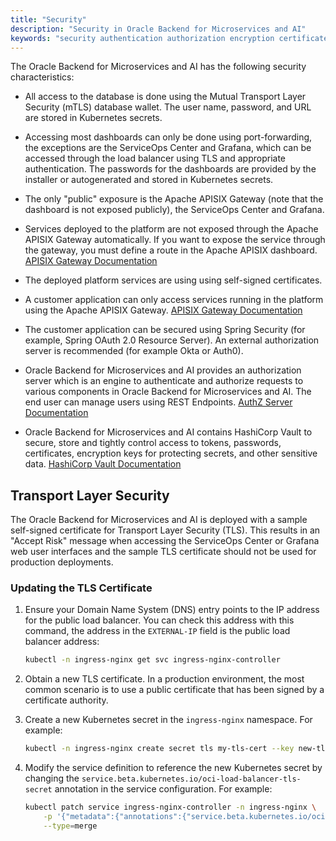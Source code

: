 ```yaml
---
title: "Security"
description: "Security in Oracle Backend for Microservices and AI"
keywords: "security authentication authorization encryption certificates springboot spring development microservices development oracle backend"
---
```


The Oracle Backend for Microservices and AI has the following security characteristics:

- All access to the database is done using the Mutual Transport Layer Security (mTLS) database wallet. The user name, password, and URL are stored in Kubernetes secrets.

- Accessing most dashboards can only be done using port-forwarding, the exceptions are the ServiceOps Center and Grafana, which can be accessed through the load balancer using TLS and appropriate authentication. The passwords for the dashboards are provided by the installer or autogenerated and stored in Kubernetes secrets.

- The only "public" exposure is the Apache APISIX Gateway (note that the dashboard is not exposed publicly), the ServiceOps Center and Grafana.

- Services deployed to the platform are not exposed through the Apache APISIX Gateway automatically.  If you want to expose the service through the gateway, you must define a route in the Apache APISIX dashboard. [APISIX Gateway Documentation](../platform/apigw)

- The deployed platform services are using using self-signed certificates.

- A customer application can only access services running in the platform using the Apache APISIX Gateway. [APISIX Gateway Documentation](../platform/apigw)

- The customer application can be secured using Spring Security (for example, Spring OAuth 2.0 Resource Server). An external authorization server is recommended (for example Okta or Auth0).

- Oracle Backend for Microservices and AI provides an authorization server which is an engine to authenticate and authorize requests to various components in Oracle Backend for Microservices and AI. The end user can manage users using REST Endpoints. [AuthZ Server Documentation](../security/azn-server)

- Oracle Backend for Microservices and AI contains HashiCorp Vault to secure, store and tightly control access to tokens, passwords, certificates, encryption keys for protecting secrets, and other sensitive data. [HashiCorp Vault Documentation](../platform/vault)

## Transport Layer Security

The Oracle Backend for Microservices and AI is deployed with a sample self-signed certificate for Transport Layer Security (TLS). This results in an "Accept Risk" message when accessing the ServiceOps Center or Grafana web user interfaces and the sample TLS certificate should not be used for production deployments.

### Updating the TLS Certificate

1. Ensure your Domain Name System (DNS) entry points to the IP address for the public load balancer.  You can check this address with this command, the address in the `EXTERNAL-IP` field is the public load balancer address:

   ```bash
   kubectl -n ingress-nginx get svc ingress-nginx-controller
   ```

2. Obtain a new TLS certificate. In a production environment, the most common scenario is to use a public certificate that has been signed by a certificate authority.
3. Create a new Kubernetes secret in the `ingress-nginx` namespace.  For example:

    ```bash
    kubectl -n ingress-nginx create secret tls my-tls-cert --key new-tls.key --cert new-tls.crt
    ```

4. Modify the service definition to reference the new Kubernetes secret by changing the `service.beta.kubernetes.io/oci-load-balancer-tls-secret` annotation in the service configuration. For example:

    ```bash
    kubectl patch service ingress-nginx-controller -n ingress-nginx \
        -p '{"metadata":{"annotations":{"service.beta.kubernetes.io/oci-load-balancer-tls-secret":"my-tls-cert"}}}' \
        --type=merge
    ```
